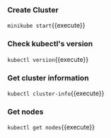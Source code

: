 ### Create Cluster

`minikube start`{{execute}}

### Check kubectl's version

`kubectl version`{{execute}}

### Get cluster information

`kubectl cluster-info`{{execute}}

### Get nodes

`kubectl get nodes`{{execute}}

